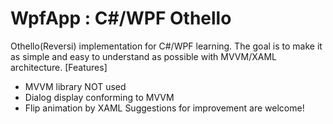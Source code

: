 # WpfApp : C#/WPF Othello

Othello(Reversi) implementation for C#/WPF learning.
The goal is to make it as simple and easy to understand as possible with MVVM/XAML architecture.
[Features]
- MVVM library NOT used
- Dialog display conforming to MVVM
- Flip animation by XAML
Suggestions for improvement are welcome!
